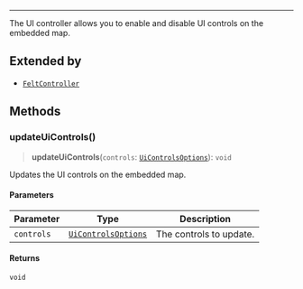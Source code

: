 ***

The UI controller allows you to enable and disable UI controls on the
embedded map.

## Extended by

* [`FeltController`](../Main/FeltController.md)

## Methods

### updateUiControls()

> **updateUiControls**(`controls`: [`UiControlsOptions`](UiControlsOptions.md)): `void`

Updates the UI controls on the embedded map.

#### Parameters

| Parameter  | Type                                        | Description             |
| ---------- | ------------------------------------------- | ----------------------- |
| `controls` | [`UiControlsOptions`](UiControlsOptions.md) | The controls to update. |

#### Returns

`void`
